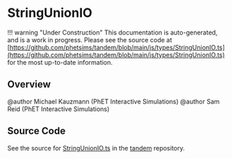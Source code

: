 # StringUnionIO

!!! warning "Under Construction"
    This documentation is auto-generated, and is a work in progress. Please see the source code at
    [https://github.com/phetsims/tandem/blob/main/js/types/StringUnionIO.ts](https://github.com/phetsims/tandem/blob/main/js/types/StringUnionIO.ts) for the most up-to-date information.

## Overview


@author Michael Kauzmann (PhET Interactive Simulations)
@author Sam Reid (PhET Interactive Simulations)



## Source Code

See the source for [StringUnionIO.ts](https://github.com/phetsims/tandem/blob/main/js/types/StringUnionIO.ts) in the [tandem](https://github.com/phetsims/tandem) repository.
